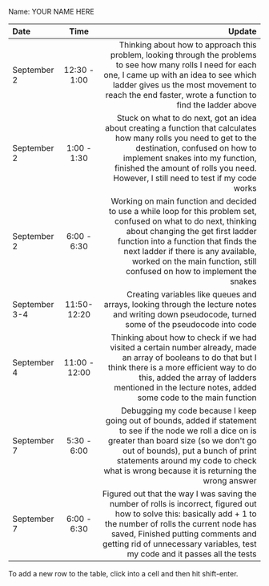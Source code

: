 Name: YOUR NAME HERE

| Date          |     Time      |                                                                                                                                                                                                                                                                                                             Update |
|:--------------|:-------------:|-------------------------------------------------------------------------------------------------------------------------------------------------------------------------------------------------------------------------------------------------------------------------------------------------------------------:|
| September 2   | 12:30 - 1:00  |                                                      Thinking about how to approach this problem, looking through the problems to see how many rolls I need for each one, I came up with an idea to see which ladder gives us the most movement to reach the end faster, wrote a function to find the ladder above |
| September 2   |  1:00 - 1:30  |                                     Stuck on what to do next, got an idea about creating a function that calculates how many rolls you need to get to the destination, confused on how to implement snakes into my function, finished the amount of rolls you need. However, I still need to test if my code works |
| September 2   |  6:00 - 6:30  | Working on main function and decided to use a while loop for this problem set, confused on what to do next, thinking about changing the get first ladder function into a function that finds the next ladder if there is any available, worked on the main function, still confused on how to implement the snakes |
| September 3-4 | 11:50- 12:20  |                                                                                                                                                                  Creating variables like queues and arrays, looking through the lecture notes and writing down pseudocode, turned some of the pseudocode into code |
| September 4   | 11:00 - 12:00 |                                                 Thinking about how to check if we had visited a certain number already, made an array of booleans to do that but I think there is a more efficient way to do this, added the array of ladders mentioned in the lecture notes, added some code to the main function |
| September 7   |  5:30 - 6:00  |                            Debugging my code because I keep going out of bounds, added if statement to see if the node we roll a dice on is greater than board size (so we don't go out of bounds), put a bunch of print statements around my code to check what is wrong because it is returning the wrong answer |
| September 7   |  6:00 - 6:30  |                           Figured out that the way I was saving the number of rolls is incorrect, figured out how to solve this: basically add + 1 to the number of rolls the current node has saved, Finished putting comments and getting rid of unnecessary variables, test my code and it passes all the tests |
    

To add a new row to the table, click into a cell and then hit shift-enter.